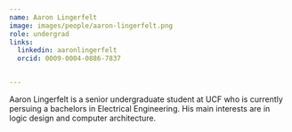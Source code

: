 ```yaml
---
name: Aaron Lingerfelt
image: images/people/aaron-lingerfelt.png
role: undergrad
links:
  linkedin: aaronlingerfelt
  orcid: 0009-0004-0886-7837


---
```


Aaron Lingerfelt is a senior undergraduate student at UCF who is currently persuing a bachelors in Electrical Engineering. His main interests are in logic design and computer architecture.
